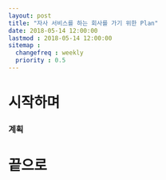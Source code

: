 ```yaml
---
layout: post
title: "자사 서비스를 하는 회사를 가기 위한 Plan"
date: 2018-05-14 12:00:00 
lastmod : 2018-05-14 12:00:00 
sitemap :
  changefreq : weekly
  priority : 0.5
---
```

# 시작하며


### 계획


# 끝으로
